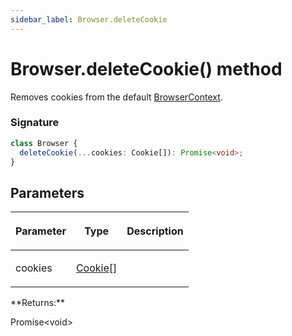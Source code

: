 ```yaml
---
sidebar_label: Browser.deleteCookie
---
```


# Browser.deleteCookie() method

Removes cookies from the default [BrowserContext](./puppeteer.browsercontext.md).

### Signature

```typescript
class Browser {
  deleteCookie(...cookies: Cookie[]): Promise<void>;
}
```

## Parameters

<table><thead><tr><th>

Parameter

</th><th>

Type

</th><th>

Description

</th></tr></thead>
<tbody><tr><td>

cookies

</td><td>

[Cookie](./puppeteer.cookie.md)\[\]

</td><td>

</td></tr>
</tbody></table>
**Returns:**

Promise&lt;void&gt;
